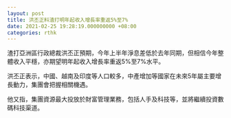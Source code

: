 ```yaml
---
layout: post
title: 洪丕正料渣打明年起收入增長率重返5%至7%
date: 2021-02-25 19:28:19.000000000 +08:00
categories: rthk
---
```


渣打亞洲區行政總裁洪丕正預期，今年上半年淨息差低於去年同期，但相信今年整體收入平穩，亦期望明年起收入增長率重返5%至7%水平。

洪丕正表示，中國、越南及印度等人口較多，中產增加等國家在未來5年屬主要增長動力，集團會把握相關機遇。

他又指，集團資源最大投放於財富管理業務，包括人手及科技等，並將繼續投資數碼科技渠道。
